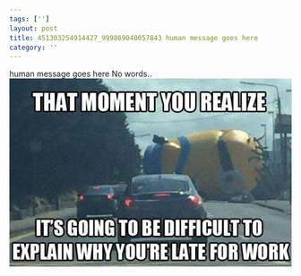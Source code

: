 ```yaml
---
tags: ['']
layout: post
title: 451303254914427_999869040057843 human message goes here
category: ''
---
```

human message goes here
No words..
![451303254914427_999869040057843](/uploads/2015-8-8-451303254914427_999869040057843-human-message-goes-here.jpg)

